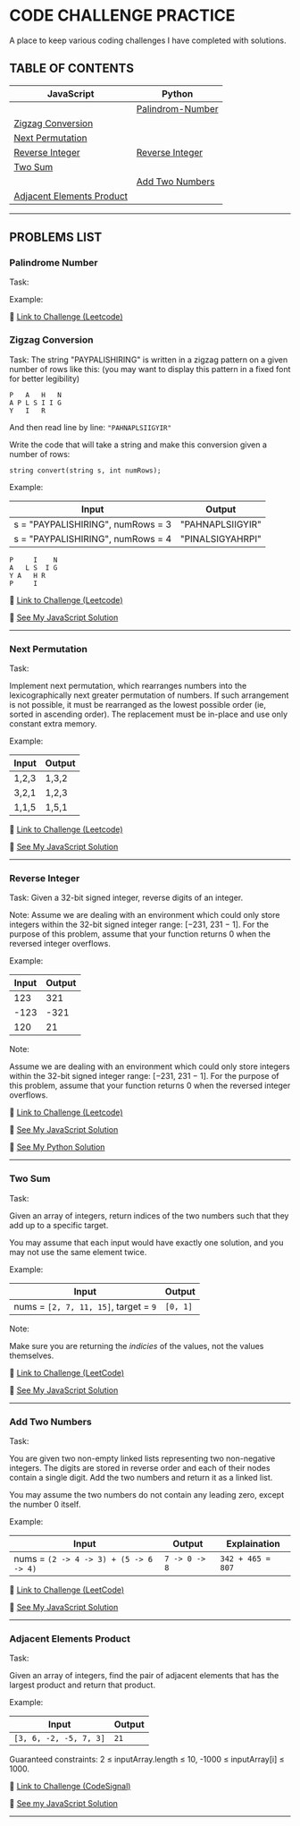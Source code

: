 # CODE CHALLENGE PRACTICE

A place to keep various coding challenges I have completed with solutions.

## TABLE OF CONTENTS

| JavaScript                                              | Python                                |
| ------------------------------------------------------- | ------------------------------------- |
|                                                         | [Palindrom-Number](#palindrom-number) |
| [Zigzag Conversion](#zigzag-conversion)                 |                                       |
| [Next Permutation](#next-permutation)                   |                                       |
| [Reverse Integer](#reverse-integer)                     | [Reverse Integer](#reverse-integer)   |
| [Two Sum](#two-sum)                                     |                                       |
|                                                         | [Add Two Numbers](#add-two-numbers)   |
| [Adjacent Elements Product](#adjacent-elements-product) |                                       |

---

## PROBLEMS LIST

### Palindrome Number

Task:

Example:

🔗 [Link to Challenge (Leetcode)](https://leetcode.com/problems/palindrome-number)

### Zigzag Conversion

Task:
The string "PAYPALISHIRING" is written in a zigzag pattern on a given number of rows like this: (you may want to display this pattern in a fixed font for better legibility)

```
P   A   H   N
A P L S I I G
Y   I   R
```

And then read line by line: `"PAHNAPLSIIGYIR"`

Write the code that will take a string and make this conversion given a number of rows:

```
string convert(string s, int numRows);
```

Example:

| Input                             | Output           |
| --------------------------------- | ---------------- |
| s = "PAYPALISHIRING", numRows = 3 | "PAHNAPLSIIGYIR" |
| s = "PAYPALISHIRING", numRows = 4 | "PINALSIGYAHRPI" |

```
P     I    N
A   L S  I G
Y A   H R
P     I
```

🔗 [Link to Challenge (Leetcode)](https://leetcode.com/problems/zigzag-conversion/)

👀 [See My JavaScript Solution](https://github.com/Kristinbarr/code-challenges/blob/master/Solutions/zigzag-conversion.js)

---

### Next Permutation

Task:

Implement next permutation, which rearranges numbers into the lexicographically next greater permutation of numbers. If such arrangement is not possible, it must be rearranged as the lowest possible order (ie, sorted in ascending order). The replacement must be in-place and use only constant extra memory.

Example:

| Input | Output |
| ----- | ------ |
| 1,2,3 | 1,3,2  |
| 3,2,1 | 1,2,3  |
| 1,1,5 | 1,5,1  |

🔗 [Link to Challenge (Leetcode)](https://leetcode.com/problems/next-permutation/)

👀 [See My JavaScript Solution](https://github.com/Kristinbarr/code-challenges/blob/master/Solutions/next-permutation.js)

---

### Reverse Integer

Task:
Given a 32-bit signed integer, reverse digits of an integer.

Note:
Assume we are dealing with an environment which could only store integers within the 32-bit signed integer range: [−231, 231 − 1]. For the purpose of this problem, assume that your function returns 0 when the reversed integer overflows.

Example:

| Input | Output |
| ----- | ------ |
| 123   | 321    |
| -123  | -321   |
| 120   | 21     |

Note:

Assume we are dealing with an environment which could only store integers within the 32-bit signed integer range: [−231, 231 − 1]. For the purpose of this problem, assume that your function returns 0 when the reversed integer overflows.

🔗 [Link to Challenge (Leetcode)](https://leetcode.com/problems/reverse-integer)

👀 [See My JavaScript Solution](https://github.com/Kristinbarr/code-challenges/blob/master/Solutions/reverse-integer.js)

👀 [See My Python Solution](https://github.com/Kristinbarr/code-challenges/blob/master/Solutions/reverse-integer.py)

---

### Two Sum

Task:

Given an array of integers, return indices of the two numbers such that they add up to a specific target.

You may assume that each input would have exactly one solution, and you may not use the same element twice.

Example:

| Input                                 | Output   |
| ------------------------------------- | -------- |
| nums = `[2, 7, 11, 15]`, target = `9` | `[0, 1]` |

Note:

Make sure you are returning the _indicies_ of the values, not the values themselves.

🔗 [Link to Challenge (LeetCode)](https://leetcode.com/problems/two-sum/)

👀 [See My JavaScript Solution](https://github.com/Kristinbarr/code-challenges/blob/master/Solutions/two-sum.js)

---

### Add Two Numbers

Task:

You are given two non-empty linked lists representing two non-negative integers. The digits are stored in reverse order and each of their nodes contain a single digit. Add the two numbers and return it as a linked list.

You may assume the two numbers do not contain any leading zero, except the number 0 itself.

Example:

| Input                                  | Output        | Explaination      |
| -------------------------------------- | ------------- | ----------------- |
| nums = `(2 -> 4 -> 3) + (5 -> 6 -> 4)` | `7 -> 0 -> 8` | `342 + 465 = 807` |

🔗 [Link to Challenge (LeetCode)](https://leetcode.com/problems/add-two-numbers/)

👀 [See My JavaScript Solution](https://github.com/Kristinbarr/code-challenges/blob/master/Solutions/add-two-numbers.js)

---

### Adjacent Elements Product

Task:

Given an array of integers, find the pair of adjacent elements that has the largest product and return that product.

Example:

| Input                  | Output |
| ---------------------- | ------ |
| `[3, 6, -2, -5, 7, 3]` | `21`   |

Guaranteed constraints:
2 ≤ inputArray.length ≤ 10,
-1000 ≤ inputArray[i] ≤ 1000.

🔗 [Link to Challenge (CodeSignal)](https://app.codesignal.com/arcade/intro/level-2/xzKiBHjhoinnpdh6m)

👀 [See my JavaScript Solution](https://github.com/Kristinbarr/code-challenges/blob/master/Solutions/adjacent-elements-product.js)

---
